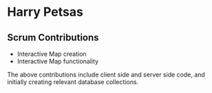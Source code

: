 # Harry Petsas
## Scrum Contributions

+ Interactive Map creation
+ Interactive Map functionality

The above contributions include client side and server side code, and initially creating relevant database collections.
